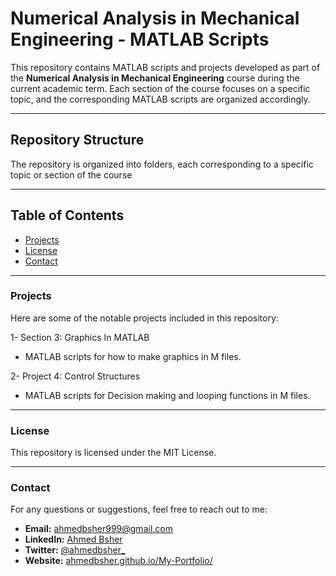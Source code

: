 # Numerical Analysis in Mechanical Engineering - MATLAB Scripts

This repository contains MATLAB scripts and projects developed as part of the **Numerical Analysis in Mechanical Engineering** course during the current academic term. Each section of the course focuses on a specific topic, and the corresponding MATLAB scripts are organized accordingly.

---

## Repository Structure

The repository is organized into folders, each corresponding to a specific topic or section of the course

---

## Table of Contents

- [Projects](#projects)
- [License](#license)
- [Contact](#contact)

---

### Projects
Here are some of the notable projects included in this repository:

1- Section 3: Graphics In MATLAB
- MATLAB scripts for how to make graphics in M files.

2- Project 4: Control Structures
- MATLAB scripts for Decision making and looping functions in M files.

---

### License
This repository is licensed under the MIT License.

---

### Contact
For any questions or suggestions, feel free to reach out to me:

- **Email:** ahmedbsher999@gmail.com
- **LinkedIn:** [Ahmed Bsher](https://www.linkedin.com/in/ahmed-bsher-921242232)
- **Twitter:** [@ahmedbsher_](https://twitter.com/ahmedbsher_)
- **Website:** [ahmedbsher.github.io/My-Portfolio/](https://ahmedbsher.github.io/My-Portfolio/)
